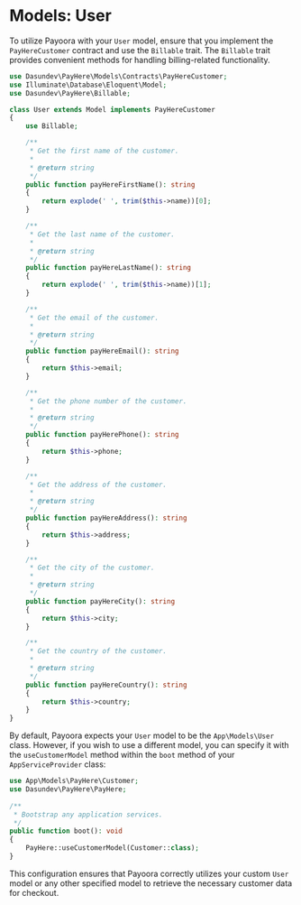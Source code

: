 # Models: User

To utilize Payoora with your `User` model, ensure that you implement the `PayHereCustomer` contract and use the `Billable` trait. The `Billable` trait provides convenient methods for handling billing-related functionality.

```php
use Dasundev\PayHere\Models\Contracts\PayHereCustomer;
use Illuminate\Database\Eloquent\Model;
use Dasundev\PayHere\Billable;

class User extends Model implements PayHereCustomer
{
    use Billable;

    /**
     * Get the first name of the customer.
     * 
     * @return string
     */
    public function payHereFirstName(): string
    {
        return explode(' ', trim($this->name))[0];
    }

    /**
     * Get the last name of the customer.
     * 
     * @return string
     */
    public function payHereLastName(): string
    {
        return explode(' ', trim($this->name))[1];
    }

    /**
     * Get the email of the customer.
     * 
     * @return string
     */
    public function payHereEmail(): string
    {
        return $this->email;
    }

    /**
     * Get the phone number of the customer.
     * 
     * @return string
     */
    public function payHerePhone(): string
    {
        return $this->phone;
    }

    /**
     * Get the address of the customer.
     * 
     * @return string
     */
    public function payHereAddress(): string
    {
        return $this->address;
    }

    /**
     * Get the city of the customer.
     * 
     * @return string
     */
    public function payHereCity(): string
    {
        return $this->city;
    }

    /**
     * Get the country of the customer.
     * 
     * @return string
     */
    public function payHereCountry(): string
    {
        return $this->country;
    }
}
```

By default, Payoora expects your `User` model to be the `App\Models\User` class. However, if you wish to use a different model, you can specify it with the `useCustomerModel` method within the `boot` method of your `AppServiceProvider` class:

```php
use App\Models\PayHere\Customer;
use Dasundev\PayHere\PayHere;
 
/**
 * Bootstrap any application services.
 */
public function boot(): void
{
    PayHere::useCustomerModel(Customer::class);
}
```

This configuration ensures that Payoora correctly utilizes your custom `User` model or any other specified model to retrieve the necessary customer data for checkout.

